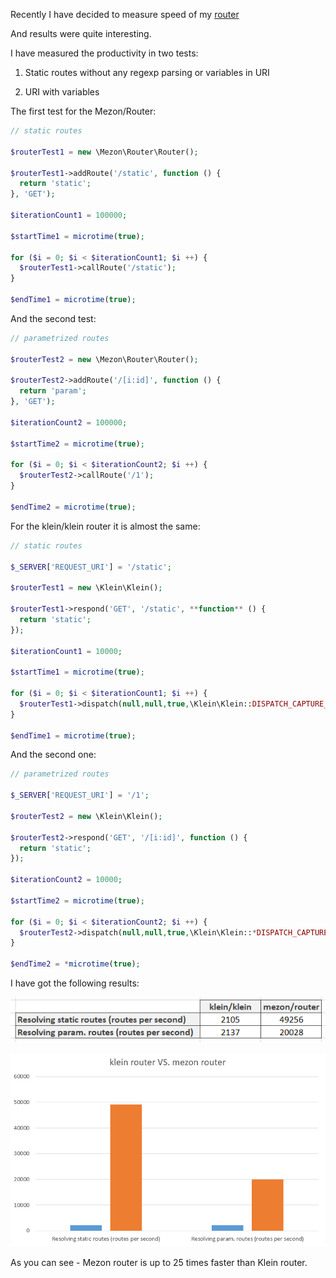 Recently I have decided to measure speed of my [router](https://github.com/alexdodonov/mezon-router)

And results were quite interesting.

I have measured the productivity in two tests:

1. Static routes without any regexp parsing or variables in URI

2. URI with variables

The first test for the Mezon/Router:

```php
// static routes

$routerTest1 = new \Mezon\Router\Router();

$routerTest1->addRoute('/static', function () {
  return 'static';
}, 'GET');

$iterationCount1 = 100000;

$startTime1 = microtime(true);

for ($i = 0; $i < $iterationCount1; $i ++) {
  $routerTest1->callRoute('/static');
}

$endTime1 = microtime(true);
```

And the second test:

```php
// parametrized routes

$routerTest2 = new \Mezon\Router\Router();

$routerTest2->addRoute('/[i:id]', function () {
  return 'param';
}, 'GET');

$iterationCount2 = 100000;

$startTime2 = microtime(true);

for ($i = 0; $i < $iterationCount2; $i ++) {
  $routerTest2->callRoute('/1');
}

$endTime2 = microtime(true);
```

For the klein/klein router it is almost the same:

```php
// static routes

$_SERVER['REQUEST_URI'] = '/static';

$routerTest1 = new \Klein\Klein();

$routerTest1->respond('GET', '/static', **function** () {
  return 'static';
});

$iterationCount1 = 10000;

$startTime1 = microtime(true);

for ($i = 0; $i < $iterationCount1; $i ++) {
  $routerTest1->dispatch(null,null,true,\Klein\Klein::DISPATCH_CAPTURE_AND_RETURN);
}

$endTime1 = microtime(true);
```

And the second one:

```php
// parametrized routes

$_SERVER['REQUEST_URI'] = '/1';

$routerTest2 = new \Klein\Klein();

$routerTest2->respond('GET', '/[i:id]', function () {
  return 'static';
});

$iterationCount2 = 10000;

$startTime2 = microtime(true);

for ($i = 0; $i < $iterationCount2; $i ++) {
  $routerTest2->dispatch(null,null,true,\Klein\Klein::*DISPATCH_CAPTURE_AND_RETURN*);
}

$endTime2 = *microtime(true);
```

I have got the following results:

![table](table.png)

![results](router.png)

As you can see - Mezon router is up to 25 times faster than Klein router.